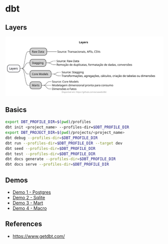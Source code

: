 # dbt

## Layers

![](out/diagrams/modeling/modeling.svg)


## Basics

```sh
export DBT_PROFILE_DIR=$(pwd)/profiles
dbt init <project_name> --profiles-dir=$DBT_PROFILE_DIR
export DBT_PROJECT_DIR=$(pwd)/projects/<project_name>
dbt debug --profiles-dir=$DBT_PROFILE_DIR
dbt run --profiles-dir=$DBT_PROFILE_DIR --target dev
dbt seed --profiles-dir=$DBT_PROFILE_DIR
dbt test --profiles-dir=$DBT_PROFILE_DIR
dbt docs generate --profiles-dir=$DBT_PROFILE_DIR
dbt docs serve --profiles-dir=$DBT_PROFILE_DIR
```

## Demos

* [Demo 1 - Postgres](chapters/demo1.md)
* [Demo 2 - Sqlite](chapters/demo2.md)
* [Demo 3 - Mart](chapters/demo3.md)
* [Demo 4 - Macro](chapters/demo4.md)

## References

- https://www.getdbt.com/